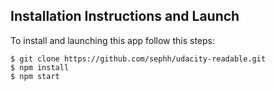 ## Installation Instructions and Launch
To install and launching this app follow this steps:

```
$ git clone https://github.com/sephh/udacity-readable.git
$ npm install
$ npm start
```